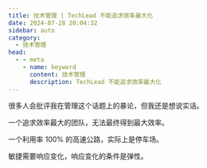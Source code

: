 ```yaml
---
title: 技术管理 | TechLead 不能追求效率最大化
date: 2024-07-28 20:04:32
sidebar: auto
category: 
  - 技术管理
head:
  - - meta
    - name: keyword
      content: 技术管理
      description: TechLead 不能追求效率最大化
---
```


很多人会批评我在管理这个话题上的暴论，但我还是想说实话。

一个追求效率最大的团队，无法最终得到最大效率。

一个利用率 100% 的高速公路，实际上是停车场。

敏捷需要响应变化，响应变化的条件是弹性。